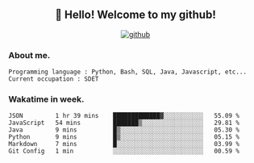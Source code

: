 <h2 align="center">👋 Hello! Welcome to my github! </h2>
<p align="center">
  <a href="https://github.com/usergwen"><img src="https://img.shields.io/badge/GitHub-24292e" alt="github"></a>
</p>

### About me.

```Plain Text
Programming language : Python, Bash, SQL, Java, Javascript, etc...
Current occupation : SDET
```
### Wakatime in week.

<!--START_SECTION:waka-->

```text
JSON         1 hr 39 mins    █████████████▓░░░░░░░░░░░   55.09 %
JavaScript   54 mins         ███████▒░░░░░░░░░░░░░░░░░   29.81 %
Java         9 mins          █▒░░░░░░░░░░░░░░░░░░░░░░░   05.30 %
Python       9 mins          █▒░░░░░░░░░░░░░░░░░░░░░░░   05.15 %
Markdown     7 mins          █░░░░░░░░░░░░░░░░░░░░░░░░   03.99 %
Git Config   1 min           ░░░░░░░░░░░░░░░░░░░░░░░░░   00.59 %
```

<!--END_SECTION:waka-->
